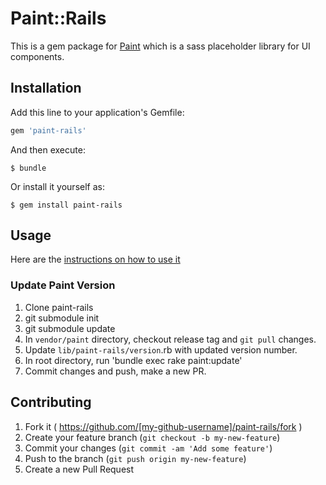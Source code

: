 # Paint::Rails

This is a gem package for [Paint](https://github.com/alphasights/paint) which is a sass placeholder library for UI components.

## Installation

Add this line to your application's Gemfile:

```ruby
gem 'paint-rails'
```

And then execute:

    $ bundle

Or install it yourself as:

    $ gem install paint-rails

## Usage

Here are the [instructions on how to use it](http://as-canvas.divshot.io/)


### Update Paint Version
1. Clone paint-rails
2. git submodule init
3. git submodule update
4. In `vendor/paint` directory, checkout release tag and `git pull` changes.
5. Update `lib/paint-rails/version`.rb with updated version number.
6. In root directory, run 'bundle exec rake paint:update'
7. Commit changes and push, make a new PR.

## Contributing

1. Fork it ( https://github.com/[my-github-username]/paint-rails/fork )
2. Create your feature branch (`git checkout -b my-new-feature`)
3. Commit your changes (`git commit -am 'Add some feature'`)
4. Push to the branch (`git push origin my-new-feature`)
5. Create a new Pull Request
